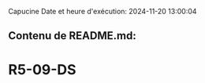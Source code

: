 Capucine
Date et heure d'exécution: 2024-11-20 13:00:04

Contenu de README.md:
---------------------
# R5-09-DS